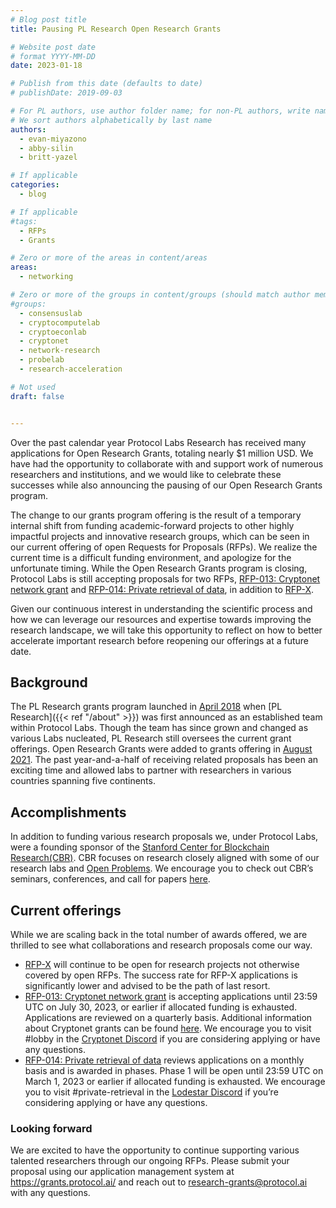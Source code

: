 ```yaml
---
# Blog post title
title: Pausing PL Research Open Research Grants

# Website post date
# format YYYY-MM-DD
date: 2023-01-18

# Publish from this date (defaults to date)
# publishDate: 2019-09-03

# For PL authors, use author folder name; for non-PL authors, write name as in paper within ""
# We sort authors alphabetically by last name
authors:
  - evan-miyazono
  - abby-silin
  - britt-yazel

# If applicable
categories:
  - blog

# If applicable
#tags:
  - RFPs
  - Grants

# Zero or more of the areas in content/areas
areas:
  - networking

# Zero or more of the groups in content/groups (should match author membership)
#groups:
  - consensuslab
  - cryptocomputelab
  - cryptoeconlab
  - cryptonet
  - network-research
  - probelab
  - research-acceleration

# Not used
draft: false


---
```

Over the past calendar year Protocol Labs Research has received many applications for Open Research Grants, totaling nearly $1 million USD. We have had the opportunity to collaborate with and support work of numerous researchers and institutions, and we would like to celebrate these successes while also announcing the pausing of our Open Research Grants program. 

The change to our grants program offering is the result of a temporary internal shift from funding academic-forward projects to other highly impactful projects and innovative research groups, which can be seen in our current offering of open Requests for Proposals (RFPs). We realize the current time is a difficult funding environment, and apologize for the unfortunate timing. While the Open Research Grants program is closing, Protocol Labs is still accepting proposals for two RFPs, [RFP-013: Cryptonet network grant](https://github.com/protocol/research-grants/blob/master/RFPs/rfp-013-cryptonet-network-grants.md) and [RFP-014: Private retrieval of data](https://github.com/protocol/research-grants/blob/master/RFPs/rfp-014-private-retrieval-of-data.md), in addition to [RFP-X](https://github.com/protocol/research-grants#rfp-x). 

Given our continuous interest in understanding the scientific process and how we can leverage our resources and expertise towards improving the research landscape, we will take this opportunity to reflect on how to better accelerate important research before reopening our offerings at a future date.  

## Background
The PL Research grants program launched in [April 2018](https://protocol.ai/blog/ann-research-rfp/) when [PL Research]({{< ref "/about" >}}) was first announced as an established team within Protocol Labs. Though the team has since grown and changed as various Labs nucleated, PL Research still oversees the current grant offerings. Open Research Grants were added to grants offering in [August 2021](https://protocol.ai/blog/research-grants-launch/). The past year-and-a-half of receiving related proposals has been an exciting time and allowed labs to partner with researchers in various countries spanning five continents.

## Accomplishments
In addition to funding various research proposals we, under Protocol Labs, were a founding sponsor of the [Stanford Center for Blockchain Research(CBR)](https://cbr.stanford.edu/). CBR focuses on research closely aligned with some of our research labs and [Open Problems](https://github.com/protocol/research#open-problems). We encourage you to check out CBR’s seminars, conferences, and call for papers [here](https://cbr.stanford.edu/sbc23/).

## Current offerings
While we are scaling back in the total number of awards offered, we are thrilled to see what collaborations and research proposals come our way. 
 - [RFP-X](https://github.com/protocol/research-grants#rfp-x) will continue to be open for research projects not otherwise covered by open RFPs. The success rate for RFP-X applications is significantly lower and advised to be the path of last resort.
 - [RFP-013: Cryptonet network grant](https://github.com/protocol/research-grants/blob/master/RFPs/rfp-013-cryptonet-network-grants.md) is accepting applications until 23:59 UTC on July 30, 2023, or earlier if allocated funding is exhausted. Applications are reviewed on a quarterly basis. Additional information about Cryptonet grants can be found [here](https://cryptonet.org/grants). We encourage you to visit #lobby in the [Cryptonet Discord](https://discord.gg/TmuyuvbyKM) if you are considering applying or have any questions.
 - [RFP-014: Private retrieval of data](https://github.com/protocol/research-grants/blob/master/RFPs/rfp-014-private-retrieval-of-data.md) reviews applications on a monthly basis and is awarded in phases. Phase 1 will be open until 23:59 UTC on March 1, 2023 or earlier if allocated funding is exhausted. We encourage you to visit #private-retrieval in the [Lodestar Discord](https://discord.gg/lodestar-network-goods) if you’re considering applying or have any questions.

### Looking forward
We are excited to have the opportunity to continue supporting various talented researchers through our ongoing RFPs. Please submit your proposal using our application management system at https://grants.protocol.ai/ and reach out to research-grants@protocol.ai with any questions.
